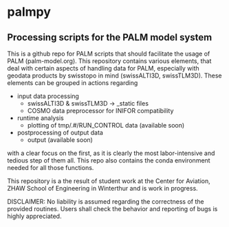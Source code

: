 # palmpy

Processing scripts for the PALM model system
-------------

This is a github repo for PALM scripts that should facilitate the usage of PALM (palm-model.org). This repository contains various elements, that deal with certain aspects of handling data for PALM, especially with geodata products by swisstopo in mind (swissALTI3D, swissTLM3D). These elements can be grouped in actions regarding

  - input data processing
      - swissALTI3D & swissTLM3D -> <id>_static files
      - COSMO data preprocessor for INIFOR compatibility
  - runtime analysis
      - plotting of tmp/<id>.#/RUN_CONTROL data (available soon)
  - postprocessing of output data
      - output (available soon)

with a clear focus on the first, as it is clearly the most labor-intensive and tedious step of them all. This repo also contains the conda environment needed for all those functions.

This repository is a the result of student work at the Center for Aviation, ZHAW School of Engineering in Winterthur and is work in progress. 




DISCLAIMER: No liability is assumed regarding the correctness of the provided routines. Users shall check the behavior and reporting of bugs is highly appreciated.
